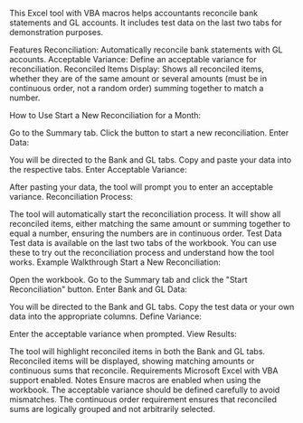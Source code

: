 This Excel tool with VBA macros helps accountants reconcile bank statements and GL accounts. It includes test data on the last two tabs for demonstration purposes.

Features
Reconciliation: Automatically reconcile bank statements with GL accounts.
Acceptable Variance: Define an acceptable variance for reconciliation.
Reconciled Items Display: Shows all reconciled items, whether they are of the same amount or several amounts (must be in continuous order, not a random order) summing together to match a number.

How to Use
Start a New Reconciliation for a Month:

Go to the Summary tab.
Click the button to start a new reconciliation.
Enter Data:

You will be directed to the Bank and GL tabs.
Copy and paste your data into the respective tabs.
Enter Acceptable Variance:

After pasting your data, the tool will prompt you to enter an acceptable variance.
Reconciliation Process:

The tool will automatically start the reconciliation process.
It will show all reconciled items, either matching the same amount or summing together to equal a number, ensuring the numbers are in continuous order.
Test Data
Test data is available on the last two tabs of the workbook.
You can use these to try out the reconciliation process and understand how the tool works.
Example Walkthrough
Start a New Reconciliation:

Open the workbook.
Go to the Summary tab and click the "Start Reconciliation" button.
Enter Bank and GL Data:

You will be directed to the Bank and GL tabs.
Copy the test data or your own data into the appropriate columns.
Define Variance:

Enter the acceptable variance when prompted.
View Results:

The tool will highlight reconciled items in both the Bank and GL tabs.
Reconciled items will be displayed, showing matching amounts or continuous sums that reconcile.
Requirements
Microsoft Excel with VBA support enabled.
Notes
Ensure macros are enabled when using the workbook.
The acceptable variance should be defined carefully to avoid mismatches.
The continuous order requirement ensures that reconciled sums are logically grouped and not arbitrarily selected.
